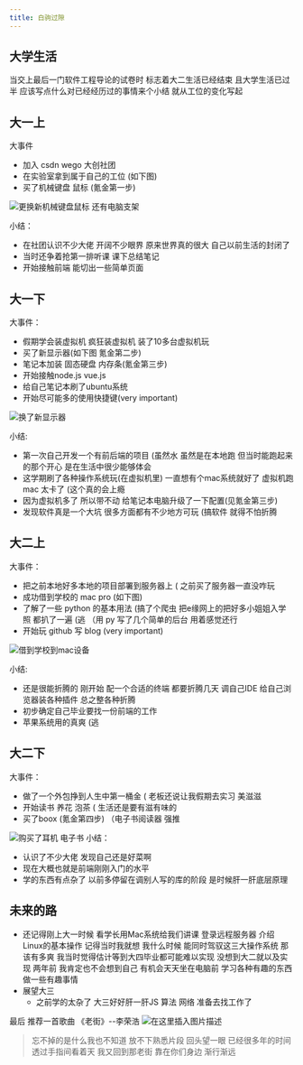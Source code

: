 ```yaml
---
title: 白驹过隙
---
```

## 大学生活
当交上最后一门软件工程导论的试卷时 标志着大二生活已经结束 且大学生活已过半 应该写点什么对已经经历过的事情来个小结 就从工位的变化写起


## 大一上
大事件
* 加入 csdn wego 大创社团
* 在实验室拿到属于自己的工位 (如下图)
* 买了机械键盘 鼠标 (氪金第一步)

![更换新机械键盘鼠标 还有电脑支架](https://img-blog.csdnimg.cn/20190609082204405.jpg?x-oss-process=image/watermark,type_ZmFuZ3poZW5naGVpdGk,shadow_10,text_aHR0cHM6Ly9ibG9nLmNzZG4ubmV0L3dlaXhpbl80MzA2OTAxOA==,size_16,color_FFFFFF,t_70)

小结：
* 在社团认识不少大佬 开阔不少眼界 原来世界真的很大 自己以前生活的封闭了
* 当时还争着抢第一排听课 课下总结笔记
* 开始接触前端 能切出一些简单页面
## 大一下
大事件：
* 假期学会装虚拟机 疯狂装虚拟机 装了10多台虚拟机玩
* 买了新显示器(如下图 氪金第二步)
* 笔记本加装 固态硬盘 内存条(氪金第三步)
* 开始接触node.js vue.js
* 给自己笔记本刷了ubuntu系统
* 开始尽可能多的使用快捷键(very important)

![换了新显示器](https://img-blog.csdnimg.cn/20190609082231247.png?x-oss-process=image/watermark,type_ZmFuZ3poZW5naGVpdGk,shadow_10,text_aHR0cHM6Ly9ibG9nLmNzZG4ubmV0L3dlaXhpbl80MzA2OTAxOA==,size_16,color_FFFFFF,t_70)

小结:
* 第一次自己开发一个有前后端的项目 (虽然水 虽然是在本地跑 但当时能跑起来的那个开心 是在生活中很少能够体会
*  这学期刷了各种操作系统玩(在虚拟机里) 一直想有个mac系统就好了 虚拟机跑mac 太卡了  (这个真的会上瘾
* 因为虚拟机多了 所以带不动 给笔记本电脑升级了一下配置(见氪金第三步)
* 发现软件真是一个大坑 很多方面都有不少地方可玩 (搞软件 就得不怕折腾

## 大二上
大事件：
* 把之前本地好多本地的项目部署到服务器上 ( 之前买了服务器一直没咋玩 
* 成功借到学校的 mac pro (如下图)
* 了解了一些 python 的基本用法 (搞了个爬虫 把e缘网上的把好多小姐姐入学照 都扒了一遍 (逃 （用 py 写了几个简单的后台 用着感觉还行
* 开始玩 github 写 blog (very important)

![借到学校到mac设备](https://img-blog.csdnimg.cn/20190609082252392.png?x-oss-process=image/watermark,type_ZmFuZ3poZW5naGVpdGk,shadow_10,text_aHR0cHM6Ly9ibG9nLmNzZG4ubmV0L3dlaXhpbl80MzA2OTAxOA==,size_16,color_FFFFFF,t_70)

小结:
* 还是很能折腾的 刚开始 配一个合适的终端 都要折腾几天 调自己IDE 给自己浏览器装各种插件 总之整各种折腾
* 初步确定自己毕业要找一份前端的工作 
* 苹果系统用的真爽 (逃
## 大二下
大事件：
* 做了一个外包挣到人生中第一桶金 ( 老板还说让我假期去实习 美滋滋
* 开始读书 养花 泡茶 ( 生活还是要有滋有味的
* 买了boox (氪金第四步) （电子书阅读器 强推  

![购买了耳机 电子书](https://img-blog.csdnimg.cn/2019060908230816.png?x-oss-process=image/watermark,type_ZmFuZ3poZW5naGVpdGk,shadow_10,text_aHR0cHM6Ly9ibG9nLmNzZG4ubmV0L3dlaXhpbl80MzA2OTAxOA==,size_16,color_FFFFFF,t_70)
小结：
* 认识了不少大佬 发现自己还是好菜啊 
* 现在大概也就是前端刚刚入门的水平
* 学的东西有点杂了 以前多停留在调别人写的库的阶段 是时候肝一肝底层原理

## 未来的路
* 还记得刚上大一时候 看学长用Mac系统给我们讲课 登录远程服务器 介绍Linux的基本操作 记得当时我就想 我什么时候 能同时驾驭这三大操作系统 那该有多爽 我当时觉得估计等到大四毕业都可能难以实现 没想到大二就以及实现 两年前 我肯定也不会想到自己 有机会天天坐在电脑前 学习各种有趣的东西 做一些有趣事情
* 展望大三 
	* 之前学的太杂了 大三好好肝一肝JS 算法 网络 准备去找工作了  

最后 推荐一首歌曲 《老街》--李荣浩
![在这里插入图片描述](https://img-blog.csdnimg.cn/20190609105304839.png?x-oss-process=image/watermark,type_ZmFuZ3poZW5naGVpdGk,shadow_10,text_aHR0cHM6Ly9ibG9nLmNzZG4ubmV0L3dlaXhpbl80MzA2OTAxOA==,size_16,color_FFFFFF,t_70)
> 忘不掉的是什么我也不知道
> 放不下熟悉片段
> 回头望一眼 已经很多年的时间
> 透过手指间看着天
> 我又回到那老街
> 靠在你们身边 渐行渐远